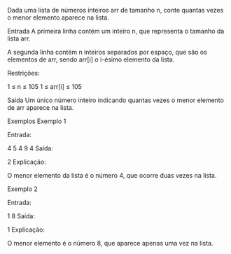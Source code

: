 Dada uma lista de números inteiros arr de tamanho n, conte quantas vezes o menor elemento aparece na lista.

Entrada
A primeira linha contém um inteiro n, que representa o tamanho da lista arr.

A segunda linha contém n inteiros separados por espaço, que são os elementos de arr, sendo arr[i] o i-ésimo elemento da lista.

Restrições:

1 ≤ n ≤ 105
1 ≤ arr[i] ≤ 105

Saída
Um único número inteiro indicando quantas vezes o menor elemento de arr aparece na lista.

Exemplos
Exemplo 1

Entrada:

4
5 4 9 4
Saída:

2
Explicação:

O menor elemento da lista é o número 4, que ocorre duas vezes na lista.

Exemplo 2

Entrada:

1
8
Saída:

1
Explicação:

O menor elemento é o número 8, que aparece apenas uma vez na lista.
